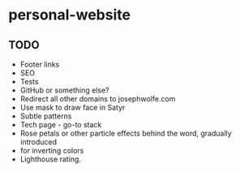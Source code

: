 # personal-website

## TODO

- Footer links
- SEO
- Tests
- GitHub or something else?
- Redirect all other domains to josephwolfe.com
- Use mask to draw face in Satyr
- Subtle patterns
- Tech page - go-to stack
- Rose petals or other particle effects behind the word, gradually introduced
- <filter-function> for inverting colors
- Lighthouse rating.
